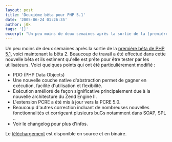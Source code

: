 ```yaml
---
layout: post
title: 'Deuxième bêta pour PHP 5.1'
date: '2005-06-24 01:26:35'
author: j0k
tags: '[]'
excerpt: "Un peu moins de deux semaines après la sortie de la [première bêta de PHP 5.1](http://www.j0k3r.net/news-premiere-beta-pour-php-5-1-536.html), voici maintenant la bêta 2.     \nBeaucoup de travail a été effectué dans cette nouvelle bêta et ils estiment qu'elle est prête pour être tester par les utilisateurs.   Voici quelques points qui ont été      …"
---
```


Un peu moins de deux semaines après la sortie de la [première bêta de PHP 5.1](http://www.j0k3r.net/news-premiere-beta-pour-php-5-1-536.html), voici maintenant la bêta 2.
Beaucoup de travail a été effectué dans cette nouvelle bêta et ils estiment qu'elle est prête pour être tester par les utilisateurs.   Voici quelques points qui ont été particulièrement modifié :
* PDO (PHP Data Objects)
* Une nouvelle couche native d'abstraction permet de gagner en exécution, facilité d'utilisation et flexibilité.
* Exécution amélioré de façon significative principalement due à la nouvelle architecture du Zend Engine II.
* L'extension PCRE a été mis à jour vers la PCRE 5.0.
* Beaucoup d'autres correction incluant de nombreuses nouvelles fonctionnalités et corrigeant plusieurs buGs notamment dans SOAP, SPL ..
* Voir le changelog pour plus d'infos.

Le [téléchargement](http://www.php.net/downloads.php#v5.1) est disponible en source et en binaire.
